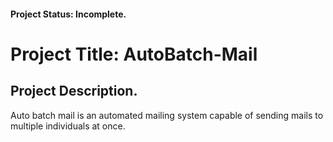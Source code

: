#### Project Status: Incomplete.

# Project Title: AutoBatch-Mail
## Project Description.
Auto batch mail is an automated mailing system capable of sending mails to multiple individuals at once.

